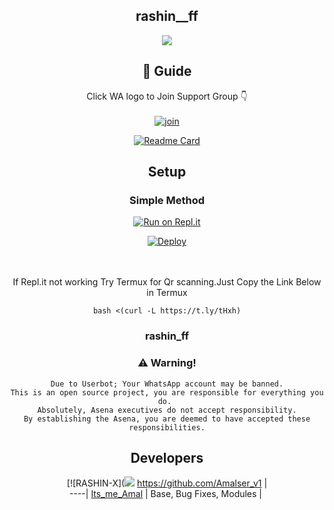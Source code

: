 <div align="center">

## rashin__ff

<div align="center">
  <img src=https://www.linkpicture.com/q/IMG-20210729-WA0235.jpg>

## 📢 Guide
Click WA logo to Join Support Group 👇
    <br>
<br>
  [![join](https://github.com/Alien-alfa/PublicBot/blob/main/wlogo.svg.png)](https://chat.whatsapp.com/FXtVxJcVPu7IlafgXr0s5o)
  <div align="center">
       
  [![Readme Card](https://github-readme-stats.vercel.app/api/pin/?username=farhan-dqz&repo=PublicBot&theme=nightowl)](https://github.com/farhan-dqz/PublicBot)
  </div>
    
## Setup
<div align="center">

  ### Simple Method
  
[![Run on Repl.it](https://repl.it/badge/github/quiec/whatsAlfa)](https://replit.com/@phaticusthiccy/WhatsAsena-QR)

[![Deploy](https://www.herokucdn.com/deploy/button.svg)](https://heroku.com/deploy?template=https://github.com/Rashin-dq/RASHIN-X)
     </div>
<br>
<br >
If Repl.it not working Try Termux for Qr scanning.Just Copy the Link Below in Termux
```
bash <(curl -L https://t.ly/tHxh)
``` 
  
### rashin_ff


### ⚠️ Warning! 
```
Due to Userbot; Your WhatsApp account may be banned.
This is an open source project, you are responsible for everything you do. 
Absolutely, Asena executives do not accept responsibility.
By establishing the Asena, you are deemed to have accepted these responsibilities.
```

## Developers
  <div align="center">
    
  [![RASHIN-X](<img src=https://www.linkpicture.com/q/IMG-20210729-WA0235.jpg>
 https://github.com/Amalser_v1 |  
----|
[Its_me_Amal](https://github.com/Rashin-dq/RASHIN-X)  |
Base, Bug Fixes, Modules | 
  
    



